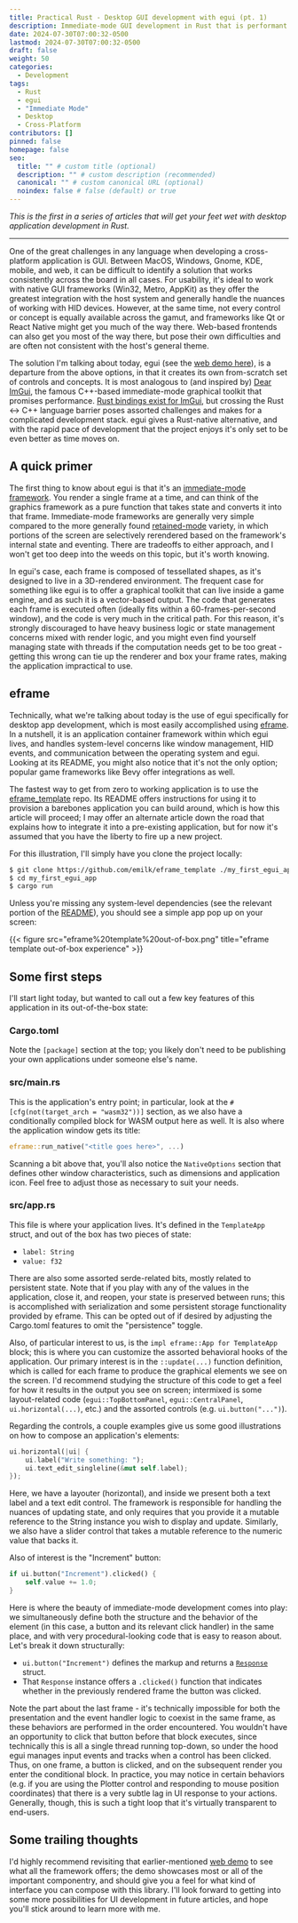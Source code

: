 ```yaml
---
title: Practical Rust - Desktop GUI development with egui (pt. 1)
description: Immediate-mode GUI development in Rust that is performant and simple
date: 2024-07-30T07:00:32-0500
lastmod: 2024-07-30T07:00:32-0500
draft: false
weight: 50
categories:
  - Development
tags:
  - Rust
  - egui
  - "Immediate Mode"
  - Desktop
  - Cross-Platform
contributors: []
pinned: false
homepage: false
seo:
  title: "" # custom title (optional)
  description: "" # custom description (recommended)
  canonical: "" # custom canonical URL (optional)
  noindex: false # false (default) or true
---
```


*This is the first in a series of articles that will get your feet wet with desktop application development in Rust.*

---

One of the great challenges in any language when developing a cross-platform application is GUI.  Between MacOS, Windows,
Gnome, KDE, mobile, and web, it can be difficult to identify a solution that works consistently across the board in all cases.
For usability, it's ideal to work with native GUI frameworks (Win32, Metro, AppKit) as they offer the greatest integration with
the host system and generally handle the nuances of working with HID devices.  However, at the same time, not every control or
concept is equally available across the gamut, and frameworks like Qt or React Native might get you much of the way there.
Web-based frontends can also get you most of the way there, but pose their own difficulties and are often not consistent
with the host's general theme.

The solution I'm talking about today, egui (see the [web demo here](https://www.egui.rs/)), is a departure from the above options, in that it creates its
own from-scratch set of controls and concepts.  It is most analogous to (and inspired by) [Dear ImGui](https://github.com/ocornut/imgui),
the famous C++-based immediate-mode graphical toolkit that promises performance.  [Rust bindings exist for ImGui](https://github.com/imgui-rs/imgui-rs),
but crossing the Rust <-> C++ language barrier poses assorted challenges and makes for a complicated development stack.
egui gives a Rust-native alternative, and with the rapid pace of development that the project enjoys it's only set to be
even better as time moves on.

## A quick primer
The first thing to know about egui is that it's an [immediate-mode framework](https://en.wikipedia.org/wiki/Immediate_mode_(computer_graphics)).
You render a single frame at a time, and can think of the graphics framework as a pure function that takes state and converts it into
that frame.  Immediate-mode frameworks are generally very simple compared to the more generally found [retained-mode](https://en.wikipedia.org/wiki/Retained_mode)
variety, in which portions of the screen are selectively rerendered based on the framework's internal state and eventing.
There are tradeoffs to either approach, and I won't get too deep into the weeds on this topic, but it's worth knowing.

In egui's case, each frame is composed of tessellated shapes, as it's designed to live in a 3D-rendered environment.  The frequent
case for something like egui is to offer a graphical toolkit that can live inside a game engine, and as such it is a vector-based output.
The code that generates each frame is executed often (ideally fits within a 60-frames-per-second window), and the code is very much
in the critical path.  For this reason, it's strongly discouraged to have heavy business logic or state management concerns mixed with
render logic, and you might even find yourself managing state with threads if the computation needs get to be too great - getting this wrong
can tie up the renderer and box your frame rates, making the application impractical to use.

## eframe

Technically, what we're talking about today is the use of egui specifically for desktop app development, which is most easily
accomplished using [eframe](https://github.com/emilk/egui/tree/master/crates/eframe).  In a nutshell, it is an application
container framework within which egui lives, and handles system-level concerns like window management, HID events, and communication
between the operating system and egui.  Looking at its README, you might also notice that it's not the only option; popular game
frameworks like Bevy offer integrations as well.

The fastest way to get from zero to working application is to use the [eframe_template](https://github.com/emilk/eframe_template/) repo.  Its
README offers instructions for using it to provision a barebones application you can build around, which is how this article will proceed;
I may offer an alternate article down the road that explains how to integrate it into a pre-existing application, but for now it's assumed
that you have the liberty to fire up a new project.

For this illustration, I'll simply have you clone the project locally:

```bash
$ git clone https://github.com/emilk/eframe_template ./my_first_egui_app
$ cd my_first_egui_app
$ cargo run
```

Unless you're missing any system-level dependencies (see the relevant portion of the [README](https://github.com/emilk/eframe_template/?tab=readme-ov-file#testing-locally)),
you should see a simple app pop up on your screen:

{{< figure src="eframe%20template%20out-of-box.png" title="eframe template out-of-box experience" >}}

## Some first steps

I'll start light today, but wanted to call out a few key features of this application in its out-of-the-box state:

### Cargo.toml

Note the `[package]` section at the top; you likely don't need to be publishing your own applications under someone else's
name.

### src/main.rs

This is the application's entry point; in particular, look at the `#[cfg(not(target_arch = "wasm32"))]` section, as we also have a conditionally compiled
block for WASM output here as well.  It is also where the application window gets its title:

```rust
eframe::run_native("<title goes here>", ...)
```

Scanning a bit above that, you'll also notice the `NativeOptions` section that defines other window characteristics, such
as dimensions and application icon.  Feel free to adjust those as necessary to suit your needs.

### src/app.rs

This file is where your application lives.  It's defined in the `TemplateApp` struct, and out of the box has two pieces of state:
* `label: String`
* `value: f32`

There are also some assorted serde-related bits, mostly related to persistent state.  Note that if you play with any of the
values in the application, close it, and reopen, your state is preserved between runs; this is accomplished with serialization
and some persistent storage functionality provided by eframe.  This can be opted out of if desired by adjusting the Cargo.toml
features to omit the "persistence" toggle.

Also, of particular interest to us, is the `impl eframe::App for TemplateApp` block; this is where you can customize the assorted
behavioral hooks of the application.  Our primary interest is in the `::update(...)` function definition, which is called for each
frame to produce the graphical elements we see on the screen.  I'd recommend studying the structure of this code to get a feel for how
it results in the output you see on screen; intermixed is some layout-related code (`egui::TopBottomPanel`, `egui::CentralPanel`, `ui.horizontal(...)`, etc.)
and the assorted controls (e.g. `ui.button("...")`).

Regarding the controls, a couple examples give us some good illustrations on how to compose an application's elements:

```rust
ui.horizontal(|ui| {
    ui.label("Write something: ");
    ui.text_edit_singleline(&mut self.label);
});
```

Here, we have a layouter (horizontal), and inside we present both a text label and a text edit control.  The framework is responsible
for handling the nuances of updating state, and only requires that you provide it a mutable reference to the String instance you wish
to display and update.  Similarly, we also have a slider control that takes a mutable reference to the numeric value that backs it.

Also of interest is the "Increment" button:

```rust
if ui.button("Increment").clicked() {
    self.value += 1.0;
}
```

Here is where the beauty of immediate-mode development comes into play: we simultaneously define both the structure and the
behavior of the element (in this case, a button and its relevant click handler) in the same place, and with very procedural-looking
code that is easy to reason about.  Let's break it down structurally:

* `ui.button("Increment")` defines the markup and returns a [`Response`](https://docs.rs/egui/latest/egui/struct.Response.html) struct.
* That `Response` instance offers a `.clicked()` function that indicates whether in the previously rendered frame the button was clicked.

Note the part about the last frame - it's technically impossible for both the presentation and the event handler logic to coexist in the same frame,
as these behaviors are performed in the order encountered.  You wouldn't have an opportunity to click that button before that block executes, since
technically this is all a single thread running top-down, so under the hood egui manages input events and tracks when a control has been clicked.
Thus, on one frame, a button is clicked, and on the subsequent render you enter the conditional block.  In practice, you may notice in certain behaviors
(e.g. if you are using the Plotter control and responding to mouse position coordinates) that there is a very subtle lag in UI response to your actions.
Generally, though, this is such a tight loop that it's virtually transparent to end-users.

## Some trailing thoughts

I'd highly recommend revisiting that earlier-mentioned [web demo](https://egui.rs) to see what all the framework offers; the demo showcases most or all
of the important componentry, and should give you a feel for what kind of interface you can compose with this library.  I'll look forward to getting into
some more possibilities for UI development in future articles, and hope you'll stick around to learn more with me.

